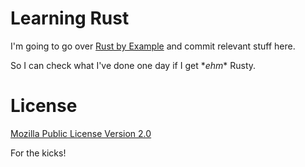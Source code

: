 # Learning Rust

I'm going to go over [Rust by Example][rust_by_example] and commit relevant stuff here.

So I can check what I've done one day if I get \**ehm*\* Rusty.

# License

[Mozilla Public License Version 2.0][license]

For the kicks!

[rust_by_example]: http://rustbyexample.com/index.html
[license]: https://raw.githubusercontent.com/krmbzds/learning-rust/master/LICENSE
